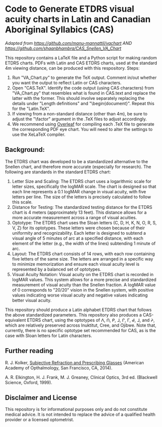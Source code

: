 # Code to Generate ETDRS visual acuity charts in Latin and Canadian Aboriginal Syllabics (CAS)
*Adapted from https://github.com/manu-mannattil/vachart AND https://github.com/shaanbhambra/CAS_Snellen_VA_Chart*

This repository contains a LaTeX file and a Python script for making random ETDRS charts.  PDFs with Latin and CAS ETDRS charts, used at the standard 4m viewing distance, can be produced with this respository. Steps: 
1. Run "VA_Chart.py" to generate the TeX output. Comment in/out whether you want the output to reflect Latin or CAS characters.
2. Open "CAS.TeX". Identify the code output (using CAS characters) from "VA_Chart.py" that resembles what is found in CAS.text and replace the latter with the former. This should involve separately replacing the details under "Length definitions" and "\begin{document}". Repeat this for the "Latin.TeX".
3. If viewing from a non-standard distance (other than 4m), be sure to adjust the "\factor" argument in the .TeX files to adjust accordingly.
4. We recommend using [Overleaf](https://overleaf.com) for compiling each .TeX file to generate the corresponding PDF eye chart. You will need to alter the settings to use the XeLaTeX compiler.


## Background:

The ETDRS chart was developed to be a standardized alternative to the Snellen chart, and therefore more accurate (especially for research). The following are standards in the standard ETDRS chart: 
1. Letter Size and Scaling: The ETDRS chart uses a logarithmic scale for letter sizes, specifically the logMAR scale. The chart is designed so that each line represents a 0.1 logMAR change in visual acuity, with five letters per line. The size of the letters is precisely calculated to follow this scale.
2. Distance for Testing: The standardized testing distance for the ETDRS chart is 4 meters (approximately 13 feet). This distance allows for a more accurate measurement across a range of visual acuities.
3. Optotype: The ETDRS chart uses the Sloan letters (C, D, H, K, N, O, R, S, V, Z) for its optotypes. These letters were chosen because of their uniformity and recognizability. Each letter is designed to subtend a visual angle of 5 minutes of arc at a specified distance, with each element of the letter (e.g., the width of the lines) subtending 1 minute of arc.
4. Layout: The ETDRS chart consists of 14 rows, with each row containing five letters of the same size. The letters are arranged in a specific way to minimize memorization and ensure each visual acuity level is represented by a balanced set of optotypes.
5. Visual Acuity Notation: Visual acuity on the ETDRS chart is recorded in logMAR values. This system allows for a more precise and standardized measurement of visual acuity than the Snellen fraction. A logMAR value of 0 corresponds to "20/20" vision in the Snellen system, with positive values indicating worse visual acuity and negative values indicating better visual acuity.

This repository should produce a Latin alphabet ETDRS chart that follows the above standardized parameters. This repository also produces a CAS-equivalent ETDRS chart, using the optotypes of ᐱ, ᑎ, ᑭ, ᒧ, ᒋ, ᒥ, ᑯ, ᒧ, and ᔨ, which are relatively preserved across Inuktitut, Cree, and Ojibwe. Note that, currently, there is no specific optotype set recommended for CAS, as is the case with Sloan letters for Latin characters.


## Further reading

R. J. Kolker, [Subjective Refraction and Prescribing Glasses][sub] (American Academy of Opthalmology, San Francisco, CA, 2014).

A. R. Elkington, H. J. Frank, M. J. Greaney, Clinical Optics, 3rd ed. (Blackwell Science, Oxford, 1999).

## Disclaimer and License

This repository is for informational purposes only and do not constitute medical advice. It is not intended to replace the advice of a qualified health provider or a licensed optometrist.

[snellen]: https://en.wikipedia.org/wiki/Snellen_chart
[sil]: http://scripts.sil.org/OFL
[sub]: http://web.archive.org/web/20220309081507/https://www.aao.org/Assets/563fc40b-1466-477e-bc12-4e62f8b2d324/635476894936870000/subjective-refraction-prescribing-glasses-pdf
